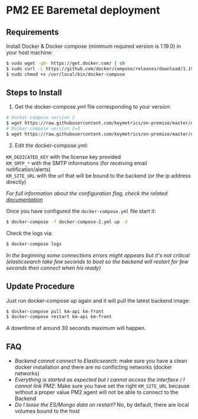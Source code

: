 # PM2 EE Baremetal deployment

## Requirements

Install Docker & Docker compose (minimum required version is 1.19.0) in your host machine:

```bash
$ sudo wget -qO- https://get.docker.com/ | sh
$ sudo curl -L https://github.com/docker/compose/releases/download/1.19.0/docker-compose-`uname -s`-`uname -m` -o /usr/local/bin/docker-compose
$ sudo chmod +x /usr/local/bin/docker-compose
```

## Steps to Install

1. Get the docker-compose.yml file corresponding to your version:

```bash
# Docker compose version 2
$ wget https://raw.githubusercontent.com/keymetrics/on-premise/master/docker/docker-compose-2.yml
# Docker compose version 2=3
$ wget https://raw.githubusercontent.com/keymetrics/on-premise/master/docker/docker-compose-3.yml
```

2. Edit the docker-compose.yml:

`KM_DEDICATED_KEY` with the license key provided<br/>
`KM_SMTP_*` with the SMTP informations (for receiving email notification/alerts)<br/>
`KM_SITE_URL` with the url that will be bound to the backend (or the ip address directly)<br/>

*For full information about the configuration flag, check the related [documentation](https://github.com/keymetrics/on-premise/blob/master/docs/BACKEND.md#keymetrics-core-documentation)*

Once you have configured the `docker-compose.yml` file start it:

```bash
$ docker-compose -f docker-compose-2.yml up -d
```

Check the logs via:

```bash
$ docker-compose logs
```

*In the beginning some connections errors might appears but it's not critical (elasticsearch take few seconds to boot so the backend will restart for few seconds then connect when his ready)*

## Update Procedure

Just run docker-compose up again and it will pull the latest backend image:

```bash
$ docker-compose pull km-api km-front
$ docker-compose restart km-api km-front
```

A downtime of around 30 seconds maximum will happen.

## FAQ

- *Backend cannot connect to Elasticsearch*: make sure you have a clean docker installation and there are no conflicting networks (docker networks)
- *Everything is started as expected but I cannot access the interface / I cannot link PM2*: Make sure you have set the right `KM_SITE_URL` because without a proper value PM2 agent will not be able to connect to the Backend
- *Do I loose the ES/Mongo data on restart?* No, by default, there are local volumes bound to the host
